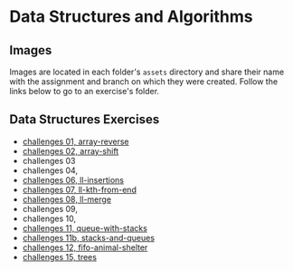 # Data Structures and Algorithms

## Images
Images are located in each folder's `assets` directory and share their name with the assignment and branch on which they were created. Follow the links below to go to an exercise's folder.


## Data Structures Exercises
- [challenges 01, array-reverse](https://github.com/tylersayvetz/data-structures-and-algorithms/tree/master/code-challenges/array-reverse)
- [challenges 02, array-shift](https://github.com/tylersayvetz/data-structures-and-algorithms/tree/master/code-challenges/array-shift)
- challenges 03
- challenges 04, 
- [challenges 06, ll-insertions](https://github.com/tylersayvetz/data-structures-and-algorithms/tree/master/code-challenges/linked-list)
- [challenges 07, ll-kth-from-end](https://github.com/tylersayvetz/data-structures-and-algorithms/tree/master/code-challenges/linked-list)
- [challenges 08, ll-merge](https://github.com/tylersayvetz/data-structures-and-algorithms/tree/master/code-challenges/linked-list)
- challenges 09, 
- challenges 10, 
- [challenges 11, queue-with-stacks](https://github.com/tylersayvetz/data-structures-and-algorithms/tree/master/code-challenges/queue-with-stacks)
- [challenges 11b, stacks-and-queues](https://github.com/tylersayvetz/data-structures-and-algorithms/tree/master/code-challenges/stack-and-queue)
- [challenges 12, fifo-animal-shelter](https://github.com/tylersayvetz/data-structures-and-algorithms/tree/master/code-challenges/fifo-animal-shelter)
- [challenges 15, trees](https://github.com/tylersayvetz/data-structures-and-algorithms/tree/master/code-challenges/tree) 
